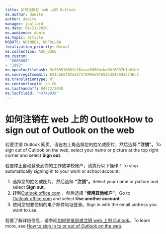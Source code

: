 ```yaml
---
title: 如何注销在 web 上的 Outlook
ms.author: daeite
author: daeite
manager: joallard
ms.date: 04/21/2020
ms.audience: Admin
ms.topic: article
ROBOTS: NOINDEX, NOFOLLOW
localization_priority: Normal
ms.collection: Adm_O365
ms.custom:
- "8000008"
- "1993"
ms.openlocfilehash: 9c850510881e16ceae5050bcbe06f6897b1e61dd
ms.sourcegitcommit: 631cbb5f03e5371f0995e976536d24e9d13746c3
ms.translationtype: MT
ms.contentlocale: zh-CN
ms.lasthandoff: 04/22/2020
ms.locfileid: "43742939"
---
```

# <a name="how-to-sign-out-of-outlook-on-the-web"></a><span data-ttu-id="b62e0-102">如何注销在 web 上的 Outlook</span><span class="sxs-lookup"><span data-stu-id="b62e0-102">How to sign out of Outlook on the web</span></span>

<span data-ttu-id="b62e0-103">若要注销 Outlook 网页，请在右上角选择您的姓名或图片，然后选择 **"注销"。**</span><span class="sxs-lookup"><span data-stu-id="b62e0-103">To sign out of Outlook on the web, select your name or picture at the top right corner and select **Sign out**.</span></span>

<span data-ttu-id="b62e0-104">若要停止自动登录到你的工作或学校帐户，请执行以下操作：</span><span class="sxs-lookup"><span data-stu-id="b62e0-104">To stop automatically signing in to your work or school account:</span></span>

1. <span data-ttu-id="b62e0-105">选择您的姓名或图片，然后选择 **"注销"。**</span><span class="sxs-lookup"><span data-stu-id="b62e0-105">Select your name or picture and select **Sign out**.</span></span>
1. <span data-ttu-id="b62e0-106">转到[Outlook.office.com](https://outlook.office.com/) ，然后选择 "**使用其他帐户**"。</span><span class="sxs-lookup"><span data-stu-id="b62e0-106">Go to [Outlook.office.com](https://outlook.office.com/) and select **Use another account**.</span></span>
1. <span data-ttu-id="b62e0-107">使用您想要使用的电子邮件地址登录。</span><span class="sxs-lookup"><span data-stu-id="b62e0-107">Sign in with the email address you want to use.</span></span>

<span data-ttu-id="b62e0-108">若要了解详细信息，请参阅[如何登录到或注销 web 上的 Outlook](https://support.office.com/article/763fab4d-0138-4814-b450-37fc286bcb79)。</span><span class="sxs-lookup"><span data-stu-id="b62e0-108">To learn more, see [How to sign in to or out of Outlook on the web](https://support.office.com/article/763fab4d-0138-4814-b450-37fc286bcb79).</span></span>